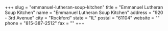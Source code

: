 +++
slug = "emmanuel-lutheran-soup-kitchen"
title = "Emmanuel Lutheran Soup Kitchen"
name = "Emmanuel Lutheran Soup Kitchen"
address = "920 - 3rd Avenue"
city = "Rockford"
state = "IL"
postal = "61104"
website = ""
phone = "815-387-2512"
fax = ""
+++

